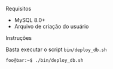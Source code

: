 Requisitos

* MySQL 8.0+ 
* Arquivo de criação do usuário

Instruções

Basta executar o script ```bin/deploy_db.sh```

```shell
foo@bar:~$ ./bin/deploy_db.sh
```